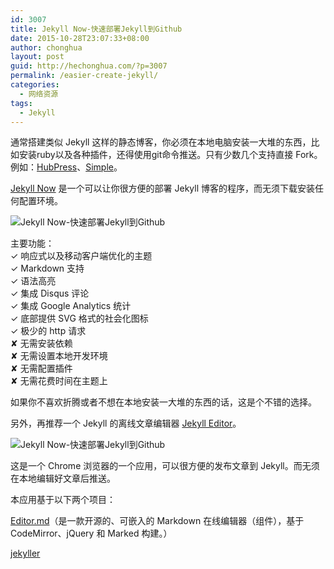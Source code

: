 ```yaml
---
id: 3007
title: Jekyll Now-快速部署Jekyll到Github
date: 2015-10-28T23:07:33+08:00
author: chonghua
layout: post
guid: http://hechonghua.com/?p=3007
permalink: /easier-create-jekyll/
categories:
  - 网络资源
tags:
  - Jekyll
---
```

通常搭建类似 Jekyll 这样的静态博客，你必须在本地电脑安装一大堆的东西，比如安装ruby以及各种插件，还得使用git命令推送。只有少数几个支持直接 Fork。例如：<a href="http://hubpress.io/index.html" target="_blank">HubPress</a>、<a href="http://isnowfy.github.io/simple" target="_blank">Simple</a>。

<!--more-->

<a href="http://www.jekyllnow.com/" target="_blank">Jekyll Now</a> 是一个可以让你很方便的部署 Jekyll 博客的程序，而无须下载安装任何配置环境。

![Jekyll Now-快速部署Jekyll到Github](http://chonghua-1251666171.cos.ap-shanghai.myqcloud.com/config.png) 

主要功能：  
✓ 响应式以及移动客户端优化的主题  
✓ Markdown 支持  
✓ 语法高亮  
✓ 集成 Disqus 评论  
✓ 集成 Google Analytics 统计  
✓ 底部提供 SVG 格式的社会化图标  
✓ 极少的 http 请求  
✘ 无需安装依赖  
✘ 无需设置本地开发环境  
✘ 无需配置插件  
✘ 无需花费时间在主题上 

如果你不喜欢折腾或者不想在本地安装一大堆的东西的话，这是个不错的选择。

另外，再推荐一个 Jekyll 的离线文章编辑器 <a href="https://github.com/Simpleyyt/jekyll-editor" target="_blank">Jekyll Editor</a>。

![Jekyll Now-快速部署Jekyll到Github](http://chonghua-1251666171.cos.ap-shanghai.myqcloud.com/jekylleditor.png) 

这是一个 Chrome 浏览器的一个应用，可以很方便的发布文章到 Jekyll。而无须在本地编辑好文章后推送。

本应用基于以下两个项目：

<a href="https://github.com/pandao/editor.md" target="_blank">Editor.md</a>（是一款开源的、可嵌入的 Markdown 在线编辑器（组件），基于 CodeMirror、jQuery 和 Marked 构建。）

<a href="https://github.com/shinemoon/jekyller" target="_blank">jekyller</a>